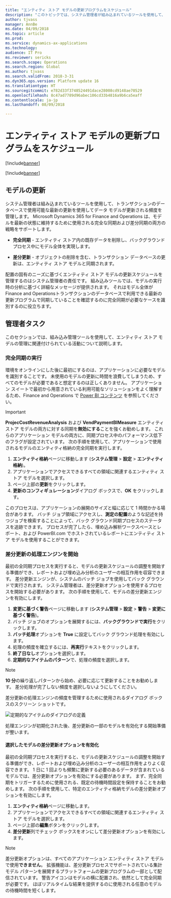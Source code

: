 ```yaml
---
title: "エンティティ ストア モデルの更新プログラムをスケジュール"
description: "このトピックでは、システム管理者が組み込まれているツールを使用して、トランザクションのデータベースで使用可能な最新の更新を使用してデータ モデルが更新される頻度を管理する方法について説明します。"
author: tjvass
manager: AnnBe
ms.date: 04/09/2018
ms.topic: article
ms.prod: 
ms.service: dynamics-ax-applications
ms.technology: 
audience: IT Pro
ms.reviewer: sericks
ms.search.scope: Operations
ms.search.region: Global
ms.author: tjvass
ms.search.validFrom: 2018-3-31
ms.dyn365.ops.version: Platform update 16
ms.translationtype: HT
ms.sourcegitcommit: e782d33f3748524491dace28008cd9148ae70529
ms.openlocfilehash: 8c47ad7789d96abec106cd33b4816a9b6ca5eaff
ms.contentlocale: ja-jp
ms.lasthandoff: 08/09/2018

---
```


# <a name="schedule-updates-of-entity-store-models"></a>エンティティ ストア モデルの更新プログラムをスケジュール

[!include[banner](../includes/banner.md)]

[!include[banner](../includes/pre-release.md)] 

## <a name="refreshing-models"></a>モデルの更新
システム管理者は組み込まれているツールを使用して、トランザクションのデータベースで使用可能な最新の更新を使用してデータ モデルが更新される頻度を管理します。 Microsoft Dynamics 365 for Finance and Operations は、モデルを最新の状態に維持するために使用される完全な同期および差分同期の両方の戦略をサポートします。

- **完全同期** - エンティティ ストア内の既存データを削除し、バックグラウンド プロセス中にモデル全体を実現します。

- **差分更新** - オブジェクトの削除を含む、トランザクション データベースの更新は、エンティティ ストア モデルと同期されます。
    
配置の固有のニーズに基づくエンティティ ストア モデルの更新スケジュールを管理するのはシステム管理者の責任です。 組み込みツールでは、モデルの実行時の分析に基づく詳細なメッセージが提供されます。 それはモデル全体が Finance and Operationsトランザクションのデータベースで利用できる最新の更新プログラムで同期していることを確認するのに完全同期が必要なケースを識別するのに役立ちます。

## <a name="administrator-tasks"></a>管理者タスク
このセクションでは、組み込み管理ツールを使用して、エンティティ ストア モデルの管理に関連付けられている活動について説明します。

### <a name="perform-a-full-synchronization"></a>完全同期の実行
環境をオンラインにした後に最初にするのは、アプリケーションに必要なモデルを識別することです。 未使用のモデルの更新に時間を浪費してしまうため、すべてのモデルが必要であると想定するのは正しくありません。 アプリケーション スイートで最初から用意されている利用可能なソリューションをよく理解するため、Finance and Operations で [Power BI コンテンツ](https://docs.microsoft.com/en-us/dynamics365/unified-operations/dev-itpro/analytics/power-bi-home-page) を参照してください。

> [!Important]
> **ProjecCostRevenueAnalysis** および **VendPaymentBIMeasure** エンティティ ストア モデルの両方に対する同期を**無効にする**ことを強くお勧めします。 これらのアプリケーション モデルの両方に、同期プロセス中のパフォーマンス低下のフラグが設定されています。 次の手順を使用して、アプリケーションで使用されるモデルのエンティティ格納の完全同期を実行します。

1. **エンティティ格納**ページに移動します (**システム管理** > **設定** > **エンティティ格納**)。
2. アプリケーションでアクセスできるすべての領域に関連するエンティティ ストア モデルを選択します。
3. ページ上部の**更新**をクリックします。
4. **更新のコンフィギュレーション**ダイアログ ボックスで、**OK** をクリックします。
    
このプロセスは、アプリケーションの展開のサイズと幅に応じて 1 時間かかる場合があります。 バッチ ジョブ領域にアクセスし、**測定の配置**のような記述を持つジョブを検索することによって、バック グラウンド同期プロセスのステータスを追跡できます。 プロセスが完了したら、埋め込み解析ワークスペースとレポート、および PowerBI.com でホストされているレポートにエンティティ ストア モデルを使用することができます。

### <a name="start-the-incremental-refresh-processing-engine"></a>差分更新の処理エンジンを開始
最初の全同期プロセスを実行すると、モデルの更新スケジュールの調整を開始する準備ができ、レポートおよび埋め込み分析のユーザーの相互作用を収容できます。 差分更新エンジンが、システムのバッチ ジョブを使用してバック グラウンドで実行されます。 システム管理者は、差分更新オプションを使用するプロセスを開始する必要があります。 次の手順を使用して、モデルの差分更新エンジンを有効にします。

1. **変更に基づく警告**ページに移動します (**システム管理** > **設定** > **警告** > **変更に基づく警告**)。
2. バッチ ジョブのオプションを展開するには、**バックグラウンドで実行**をクリックします。
3. **バッチ処理**オプションを **True** に設定してバック グラウンド処理を有効にします。
4. 処理の頻度を確立するには、**再実行**テキストをクリックします。
5. **終了日なし**オプションを選択します。
6. **定期的なアイテムのパターン**で、処理の頻度を選択します。

> [!Note]
> **10 分**の繰り返しパターンから始め、必要に応じて更新することをお勧めします。 差分処理が完了しない頻度を選択しないようにしてください。

差分更新の処理エンジンの頻度を管理するために使用されるダイアログ ボックスのスクリーン ショットです。

![定期的なアイテムのダイアログの定義](media/Schedule-incremental-refresh.png)

処理エンジンが初期化された後、差分更新の一部のモデルを有効化する開始準備が整います。

#### <a name="activate-the-incremental-refresh-option-for-selected-models"></a>選択したモデルの差分更新オプションを有効化
最初の全同期プロセスを実行すると、モデルの更新スケジュールの調整を開始する準備ができ、レポートおよび埋め込み分析のユーザーの相互作用をよりよく収容できます。 1 日に 1 回よりも頻繁に更新する必要のあるデータが含まれているモデルでは、差分更新オプションを有効にする必要があります。 まず、完全同期をトリガーするために使用される、既定の待機時間設定を保持することをお勧めします。 次の手順を使用して、特定のエンティティ格納モデルの差分更新オプションを有効にします。

1. **エンティティ格納**ページに移動します。
2. アプリケーションでアクセスできるすべての領域に関連するエンティティ ストア モデルを選択します。
3. ページ上部の**編集**ボタンをクリックします。
4. **差分更新**列でチェック ボックスをオンにして差分更新オプションを有効にします。

> [!Note]
> 差分更新オプションは、すべてのアプリケーション エンティティ ストア モデルで使用**できません**。 拡張機能は、差分更新プロセスでサポートされている集計モデル パターンを展開するプラットフォームの更新プログラムの一部として配信されています。 警告アイコンはモデルの横に配置され、依然として完全同期が必要です。 ほぼリアルタイムな結果を提供するのに使用される任意のモデルの待機時間を短くします。

